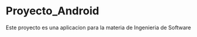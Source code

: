 Proyecto_Android
================

Este proyecto es una aplicacion para la materia de Ingenieria de Software
